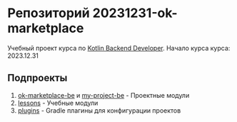 # Репозиторий 20231231-ok-marketplace

Учебный проект курса по [Kotlin Backend Developer](https://otus.ru/lessons/kotlin/).
Начало курса курса: 2023.12.31

## Подпроекты

1. [ok-marketplace-be](ok-marketplace-be) и [my-project-be](my-project-be) - Проектные модули
2. [lessons](lessons) - Учебные модули 
3. [plugins](build-plugin) - Gradle плагины для конфигурации проектов